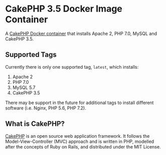 # CakePHP 3.5 Docker Image Container
A [CakePHP Docker container][docker] that installs Apache 2, PHP 7.0, MySQL and
CakePHP 3.5.

## Supported Tags

Currently there is only one supported tag, `latest`, which installs:
 1. Apache 2
 2. PHP 7.0
 3. MySQL 5.7
 4. CakePHP 3.5

There may be support in the future for additional tags to install different
software (i.e. Nginx, PHP 5.6, PHP 7.2).

## What is CakePHP?

[CakePHP][cakephp] is an open source web application framework. It follows the
Model-View-Controller (MVC) approach and is written in PHP, modelled after the
concepts of Ruby on Rails, and distributed under the MIT License.

[cakephp]: http://cakephp.org
[docker]: https://hub.docker.com/r/justinhartman/cakephp3.5-php7-mysql-apache2/
